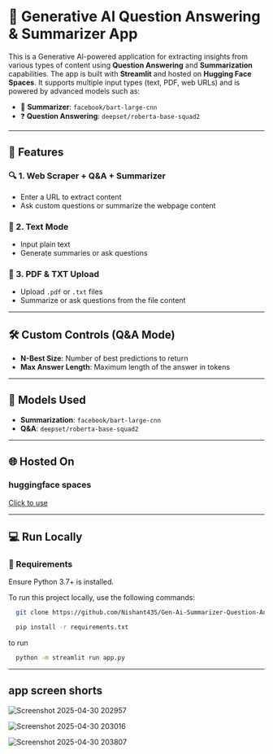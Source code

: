 # 🧠 Generative AI Question Answering & Summarizer App

This is a Generative AI-powered application for extracting insights from various types of content using **Question Answering** and **Summarization** capabilities. The app is built with **Streamlit** and hosted on **Hugging Face Spaces**. It supports multiple input types (text, PDF, web URLs) and is powered by advanced models such as:

- 🧾 **Summarizer**: `facebook/bart-large-cnn`
- ❓ **Question Answering**: `deepset/roberta-base-squad2`

---

## 🚀 Features

### 🔍 1. Web Scraper + Q&A + Summarizer
- Enter a URL to extract content
- Ask custom questions or summarize the webpage content

### 📝 2. Text Mode
- Input plain text
- Generate summaries or ask questions

### 📄 3. PDF & TXT Upload
- Upload `.pdf` or `.txt` files
- Summarize or ask questions from the file content

---

## 🛠️ Custom Controls (Q&A Mode)
- **N-Best Size**: Number of best predictions to return
- **Max Answer Length**: Maximum length of the answer in tokens

---

## 🧠 Models Used
- **Summarization**: `facebook/bart-large-cnn`
- **Q&A**: `deepset/roberta-base-squad2`

---

## 🌐 Hosted On

### huggingface spaces

[Click to use](https://nishant43s-que-ans-summarizer-app.hf.space/)  

---

## 💻 Run Locally

### 🔧 Requirements

Ensure Python 3.7+ is installed.

To run this project locally, use the following commands:

```bash
  git clone https://github.com/Nishant43S/Gen-Ai-Summarizer-Question-Answering-App.git
```

```bash
  pip install -r requirements.txt
```
to run

```bash
  python -m streamlit run app.py
```

--- 

## app screen shorts

![Screenshot 2025-04-30 202957](https://github.com/user-attachments/assets/3daff48d-32d6-4582-8f28-361101785cfa)


![Screenshot 2025-04-30 203016](https://github.com/user-attachments/assets/6c3410a1-0bcc-4fd7-b429-2d656b15d765)


![Screenshot 2025-04-30 203807](https://github.com/user-attachments/assets/74da0e0d-1729-405c-a7c7-a42879fea8ff)












